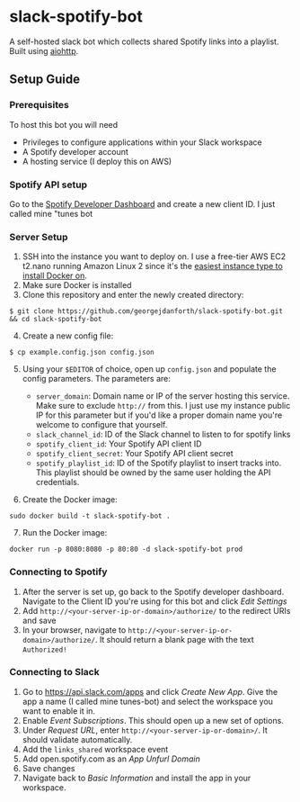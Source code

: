 # slack-spotify-bot
A self-hosted slack bot which collects shared Spotify links into a playlist. Built using [aiohttp](https://github.com/aio-libs/aiohttp).

## Setup Guide

### Prerequisites
To host this bot you will need
* Privileges to configure applications within your Slack workspace
* A Spotify developer account
* A hosting service (I deploy this on AWS)

### Spotify API setup

Go to the [Spotify Developer Dashboard](https://developer.spotify.com/dashboard/applications) and create a new client ID. I just called mine "tunes bot

### Server Setup

1. SSH into the instance you want to deploy on. I use a free-tier AWS EC2 t2.nano running Amazon Linux 2 since it's the [easiest instance type to install Docker on](https://docs.aws.amazon.com/AmazonECS/latest/developerguide/docker-basics.html).
2. Make sure Docker is installed
3. Clone this repository and enter the newly created directory:
```
$ git clone https://github.com/georgejdanforth/slack-spotify-bot.git && cd slack-spotify-bot
```
4. Create a new config file:
```
$ cp example.config.json config.json
```
5. Using your `$EDITOR` of choice, open up `config.json` and populate the config parameters. The parameters are:
    * `server_domain`: Domain name or IP of the server hosting this service. Make sure to exclude `http://` from this. I just use my instance public IP for this parameter but if you'd like a proper domain name you're welcome to configure that yourself.
    * `slack_channel_id`: ID of the Slack channel to listen to for spotify links
    * `spotify_client_id`: Your Spotify API client ID
    * `spotify_client_secret`: Your Spotify API client secret
    * `spotify_playlist_id`: ID of the Spotify playlist to insert tracks into. This playlist should be owned by the same user holding the API credentials.

6. Create the Docker image:
```
sudo docker build -t slack-spotify-bot .
```
7. Run the Docker image:
```
docker run -p 8080:8080 -p 80:80 -d slack-spotify-bot prod
```

### Connecting to Spotify

1. After the server is set up, go back to the Spotify developer dashboard. Navigate to the Client ID you're using for this bot and click _Edit Settings_
2. Add `http://<your-server-ip-or-domain>/authorize/` to the redirect URIs and save
3. In your browser, navigate to `http://<your-server-ip-or-domain>/authorize/`. It should return a blank page with the text `Authorized!`

### Connecting to Slack

1. Go to https://api.slack.com/apps and click _Create New App_. Give the app a name (I called mine tunes-bot) and select the workspace you want to enable it in.
2. Enable _Event Subscriptions_. This should open up a new set of options.
3. Under _Request URL_, enter `http://<your-server-ip-or-domain>/`. It should validate automatically.
4. Add the `links_shared` workspace event
5. Add open.spotify.com as an _App Unfurl Domain_
6. Save changes
7. Navigate back to _Basic Information_ and install the app in your workspace.

